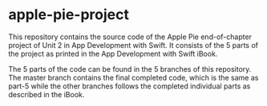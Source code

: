 # apple-pie-project

This repository contains the source code of the Apple Pie end-of-chapter project of Unit 2 in App Development with Swift. It consists of the 5 parts of the project as printed in the App Development with Swift iBook.

The 5 parts of the code can be found in the 5 branches of this repository. The master branch contains the final completed code, which is the same as part-5 while the other branches follows the completed individual parts as described in the iBook.
